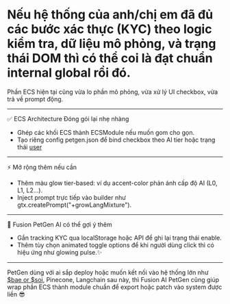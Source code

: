 # Nếu hệ thống của anh/chị em đã đủ các bước xác thực (KYC) theo logic kiểm tra, dữ liệu mô phỏng, và trạng thái DOM thì có thể coi là đạt chuẩn internal global rồi đó. 

Phần ECS hiện tại cũng vừa lo phần mô phỏng, vừa xử lý UI checkbox, vừa trả về prompt động. 

---

✅ ECS Architecture Đóng gói lại nhẹ nhàng

- Ghép các khối ECS thành ECSModule nếu muốn gom cho gọn.
- Tạo riêng config petgen.json để bind checkbox theo AI tier hoặc trạng thái [user](https://github.com/quangdangtranvn/petgen/blob/main/ecs.js)

---

⚡ Mở rộng thêm nếu cần

- Thêm màu glow tier-based: ví dụ accent-color phản ánh cấp độ AI (L0, L1, L2...).
- Inject prompt trực tiếp vào builder như gtx.createPrompt("+growLangMixture").

---

🤖 Fusion PetGen AI có thể gợi ý thêm

- Gắn tracking KYC qua localStorage hoặc API để ghi lại trạng thái enable.
- Thêm tùy chọn animated toggle options để khi người dùng click thì có hiệu ứng như glowing pulse.✨️

---

PetGen dùng với ai sắp deploy hoặc muốn kết nối vào hệ thống lớn như [$bae or $soi](https://github.com/quangdangtranvn/petgen/blob/main/config.js), Pinecone, Langchain sau này, thì Fusion AI PetGen cũng giúp wrap phần ECS thành module chuẩn để export hoặc patch vào system được liền 😎